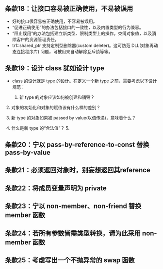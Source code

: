 ## 条款18：让接口容易被正确使用，不易被误用

* 好的接口很容易被正确使用，不容易被误用。
* “促进正确使用”的办法包括接口的一致性，以及内置类型的行为兼容。
* “阻止误用”的办法包括建立新类型、限制类型上的操作。束缚对象值，以及消除客户的资源管理责任。
* tr1::shared_ptr 支持定制型删除器(custom deleter)。这可防范 DLL(对象再动态连接程序库) 问题，可被用来自动解除互斥锁等等。

## 条款19：设计 class 犹如设计 type

* class 的设计就是 type 的设计。在定义一个新 type 之前，需要考虑以下设计规范：

  1. 新 type 的对象应该如何被创建和销毁？
  
  2. 对象的初始化和对象的赋值该有什么样的差别？
  
  3. 新 type 的对象如果被 passed by value(以值传递)，意味着什么？
  
  4. 什么是新 type 的“合法值”？
  5. 

## 条款20：宁以 pass-by-reference-to-const 替换 pass-by-value

## 条款21：必须返回对象时，别妄想返回其reference

## 条款22：将成员变量声明为 private

## 条款23：宁以 non-member、non-friend 替换 member 函数

## 条款24：若所有参数皆需类型转换，请为此采用 non-member 函数

## 条款25：考虑写出一个不抛异常的 swap 函数
